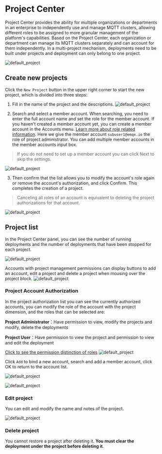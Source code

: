 # Project Center

Project Center provides the ability for multiple organizations or departments in an enterprise to independently use and manage MQTT clusters, allowing different roles to be assigned to more granular management of the platform's capabilities. Based on the Project Center, each organization or department can manage its MQTT clusters separately and can account for them independently. In a multi-project mechanism, deployments need to be built under projects and deployment can only belong to one project.

![default_project](./_assets/pc_default.png)


## Create new projects

Click the `New Project` button in the upper right corner to start the new project, which is divided into three steps:

1. Fill in the name of the project and the descriptions.
![default_project](./_assets/pc_step1.png)


1. Search and select a member account. When searching, you need to enter the full account name and set the role for the member account. If you haven't created a member account yet, you can create a member account in the Accounts menu. [Learn more about role related information](./user.md). Here we give the member account `subuser1@emqx.io` the role of project administrator. You can add multiple member accounts in the member accounts input box.
> If you do not need to set up a member account you can click Next to skip the settings.

![default_project](./_assets/pc_step2.png)


3. Then confirm that the list allows you to modify the account's role again or remove the account's authorization, and click Confirm. This completes the creation of a project.
> Canceling all roles of an account is equivalent to deleting the project authorizations for that account.

![default_project](./_assets/pc_step3.png)


## Project list

In the Project Center panel, you can see the number of running deployments and the number of deployments that have been stopped for each project.

![default_project](./_assets/pc_default.png)


Accounts with project management permissions can display buttons to add an account, edit a project and delete a project when mousing over the project block.
![default_project](./_assets/pc-opts.png)


### Project Account Authorization
In the project authorization list you can see the currently authorized accounts, you can modify the role of the account with the project dimension, and the roles that can be selected are:

**Project Administrator**：Have permission to view, modify the projects and modify, delete the deployments

**Project User**：Have permission to view the project and permission to view and edit the deployment

[Click to see the permission distinction of roles](./role.md)
![default_project](./_assets/pc_opts_1.png)


Click `Add` to bind a new account, search and add a member account, click OK to return to the account list.

![default_project](./_assets/pc_opts_2.png)

![default_project](./_assets/pc_opts_3.png)

### Edit project
You can edit and modify the name and notes of the project.

![default_project](./_assets/pc_opts_4.png)

### Delete project
You cannot restore a project after deleting it. **You must clear the deployment under the project before deleting it**.



